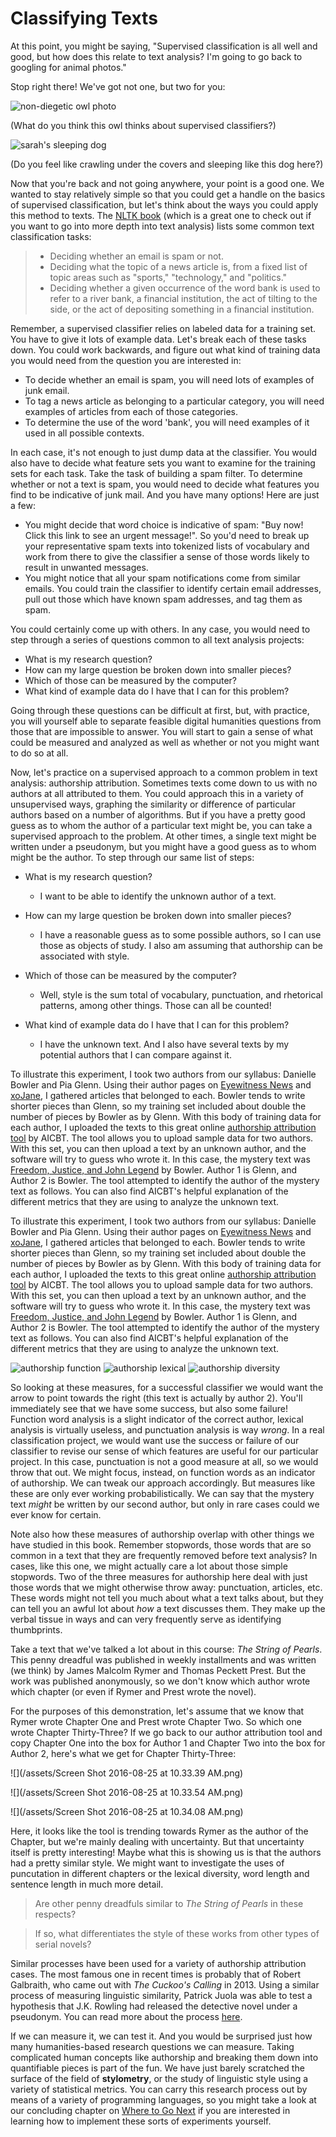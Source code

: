 # Classifying Texts

At this point, you might be saying, "Supervised classification is all well and good, but how does this relate to text analysis? I'm going to go back to googling for animal photos."

Stop right there! We've got not one, but two for you:

![non-diegetic owl photo](/assets/classifiers/owl.jpg)

\(What do you think this owl thinks about supervised classifiers?\)

![sarah's sleeping dog](/assets/classifiers/sleepingstarbuck.jpg)

\(Do you feel like crawling under the covers and sleeping like this dog here?\)

Now that you're back and not going anywhere, your point is a good one. We wanted to stay relatively simple so that you could get a handle on the basics of supervised classification, but let's think about the ways you could apply this method to texts. The [NLTK book](http://www.nltk.org/book/ch06.html) \(which is a great one to check out if you want to go into more depth into text analysis\) lists some common text classification tasks:

> * Deciding whether an email is spam or not.
> * Deciding what the topic of a news article is, from a fixed list of topic areas such as "sports," "technology," and "politics."
> * Deciding whether a given occurrence of the word bank is used to refer to a river bank, a financial institution, the act of tilting to the side, or the act of depositing something in a financial institution.

Remember, a supervised classifier relies on labeled data for a training set. You have to give it lots of example data. Let's break each of these tasks down. You could work backwards, and figure out what kind of training data you would need from the question you are interested in:

* To decide whether an email is spam, you will need lots of examples of junk email.
* To tag a news article as belonging to a particular category, you will need examples of articles from each of those categories.
* To determine the use of the word 'bank', you will need examples of it used in all possible contexts. 

In each case, it's not enough to just dump data at the classifier. You would also have to decide what feature sets you want to examine for the training sets for each task. Take the task of building a spam filter. To determine whether or not a text is spam, you would need to decide what features you find to be indicative of junk mail. And you have many options! Here are just a few:

* You might decide that word choice is indicative of spam: "Buy now! Click this link to see an urgent message!". So you'd need to break up your representative spam texts into tokenized lists of vocabulary and work from there to give the classifier a sense of those words likely to result in unwanted messages.
* You might notice that all your spam notifications come from similar emails. You could train the classifier to identify certain email addresses, pull out those which have known spam addresses, and tag them as spam.

You could certainly come up with others. In any case, you would need to step through a series of questions common to all text analysis projects:

* What is my research question?
* How can my large question be broken down into smaller pieces?
* Which of those can be measured by the computer?
* What kind of example data do I have that I can for this problem?

Going through these questions can be difficult at first, but, with practice, you will yourself able to separate feasible digital humanities questions from those that are impossible to answer. You will start to gain a sense of what could be measured and analyzed as well as whether or not you might want to do so at all.

Now, let's practice on a supervised approach to a common problem in text analysis: authorship attribution. Sometimes texts come down to us with no authors at all attributed to them. You could approach this in a variety of unsupervised ways, graphing the similarity or difference of particular authors based on a number of algorithms. But if you have a pretty good guess as to whom the author of a particular text might be, you can take a supervised approach to the problem. At other times, a single text might be written under a pseudonym, but you might have a good guess as to whom might be the author. To step through our same list of steps:

* What is my research question?

  * I want to be able to identify the unknown author of a text.

* How can my large question be broken down into smaller pieces?

  * I have a reasonable guess as to some possible authors, so I can use those as objects of study. I also am assuming that authorship can be associated with style.

* Which of those can be measured by the computer?

  * Well, style is the sum total of vocabulary, punctuation, and rhetorical patterns, among other things. Those can all be counted!

* What kind of example data do I have that I can for this problem?

  * I have the unknown text. And I also have several texts by my potential authors that I can compare against it.


To illustrate this experiment, I took two authors from our syllabus: Danielle Bowler and Pia Glenn. Using their author pages on [Eyewitness News](http://ewn.co.za/Contributors/Danielle-Bowler) and [xoJane](http://www.xojane.com/author/pia-glenn), I gathered articles that belonged to each. Bowler tends to write shorter pieces than Glenn, so my training set included about double the number of pieces by Bowler as by Glenn. With this body of training data for each author, I uploaded the texts to this great online [authorship attribution tool](http://aicbt.com/authorship-attribution/online-software/)
by AICBT. The tool allows you to upload sample data for two authors. With this set, you can then upload a text by an unknown author, and the software will try to guess who wrote it. In this case, the mystery text was [Freedom, Justice, and John Legend](http://ewn.co.za/2015/02/23/OPINION-Danielle-Bowler-Freedom-justice-and-John-Legend) by Bowler. Author 1 is Glenn, and Author 2 is Bowler. The tool attempted to identify the author of the mystery text as follows. You can also find AICBT's helpful explanation of the different metrics that they are using to analyze the unknown text.

To illustrate this experiment, I took two authors from our syllabus: Danielle Bowler and Pia Glenn. Using their author pages on [Eyewitness News](http://ewn.co.za/Contributors/Danielle-Bowler) and [xoJane](http://www.xojane.com/author/pia-glenn), I gathered articles that belonged to each. Bowler tends to write shorter pieces than Glenn, so my training set included about double the number of pieces by Bowler as by Glenn. With this body of training data for each author, I uploaded the texts to this great online [authorship attribution tool](http://aicbt.com/authorship-attribution/online-software/) by AICBT. The tool allows you to upload sample data for two authors. With this set, you can then upload a text by an unknown author, and the software will try to guess who wrote it. In this case, the mystery text was [Freedom, Justice, and John Legend](http://ewn.co.za/2015/02/23/OPINION-Danielle-Bowler-Freedom-justice-and-John-Legend) by Bowler. Author 1 is Glenn, and Author 2 is Bowler. The tool attempted to identify the author of the mystery text as follows. You can also find AICBT's helpful explanation of the different metrics that they are using to analyze the unknown text.

![authorship function](/assets/classifiers/authorship-function.jpg)
![authorship lexical](/assets/classifiers/authorship-lexical.jpg)
![authorship diversity](/assets/classifiers/authorship-punctuation.jpg)

So looking at these measures, for a successful classifier we would want the arrow to point towards the right \(this text is actually by author 2\). You'll immediately see that we have some success, but also some failure! Function word analysis is a slight indicator of the correct author, lexical analysis is virtually useless, and punctuation analysis is way _wrong_. In a real classification project, we would want use the success or failure of our classifier to revise our sense of which features are useful for our particular project. In this case, punctuation is not a good measure at all, so we would throw that out. We might focus, instead, on function words as an indicator of authorship. We can tweak our approach accordingly. But measures like these are only ever working probabilistically. We can say that the mystery text _might_ be written by our second author, but only in rare cases could we ever know for certain.

Note also how these measures of authorship overlap with other things we have studied in this book. Remember stopwords, those words that are so common in a text that they are frequently removed before text analysis? In cases, like this one, we might actually care a lot about those simple stopwords. Two of the three measures for authorship here deal with just those words that we might otherwise throw away: punctuation, articles, etc. These words might not tell you much about what a text talks about, but they can tell you an awful lot about _how_ a text discusses them. They make up the verbal tissue in ways and can very frequently serve as identifying thumbprints.

Take a text that we've talked a lot about in this course: _The String of Pearls_. This penny dreadful was published in weekly installments and was written \(we think\) by James Malcolm Rymer and Thomas Peckett Prest. But the work was published anonymously, so we don't know which author wrote which chapter \(or even if Rymer and Prest wrote the novel\).

For the purposes of this demonstration, let's assume that we know that Rymer wrote Chapter One and Prest wrote Chapter Two. So which one wrote Chapter Thirty-Three? If we go back to our author attribution tool and copy Chapter One into the box for Author 1 and Chapter Two into the box for Author 2, here's what we get for Chapter Thirty-Three:

![](/assets/Screen Shot 2016-08-25 at 10.33.39 AM.png)

![](/assets/Screen Shot 2016-08-25 at 10.33.54 AM.png)

![](/assets/Screen Shot 2016-08-25 at 10.34.08 AM.png)

Here, it looks like the tool is trending towards Rymer as the author of the Chapter, but we're mainly dealing with uncertainty. But that uncertainty itself is pretty interesting! Maybe what this is showing us is that the authors had a pretty similar style. We might want to investigate the uses of puncutation in different chapters or the lexical diversity, word length and sentence length in much more detail. 
> Are other penny dreadfuls similar to _The String of Pearls_ in these respects? 

> If so, what differentiates the style of these works from other types of serial novels?

Similar processes have been used for a variety of authorship attribution cases. The most famous one in recent times is probably that of Robert Galbraith, who came out with _The Cuckoo's Calling_ in 2013. Using a similar process of measuring linguistic similarity, Patrick Juola was able to test a hypothesis that J.K. Rowling had released the detective novel under a pseudonym. You can read more about the process [here](http://www.scientificamerican.com/article/how-a-computer-program-helped-show-jk-rowling-write-a-cuckoos-calling/).

If we can measure it, we can test it. And you would be surprised just how many humanities-based research questions we can measure. Taking complicated human concepts like authorship and breaking them down into quantifiable pieces is part of the fun. We have just barely scratched the surface of the field of **stylometry**, or the study of linguistic style using a variety of statistical metrics. You can carry this research process out by means of a variety of programming languages, so you might take a look at our concluding chapter on [Where to Go Next](/conclusion/where-to-go.md) if you are interested in learning how to implement these sorts of experiments yourself.

